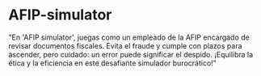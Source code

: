 # AFIP-simulator
"En 'AFIP simulator', juegas como un empleado de la AFIP encargado de revisar documentos fiscales. Evita el fraude y cumple con plazos para ascender, pero cuidado: un error puede significar el despido. ¡Equilibra la ética y la eficiencia en este desafiante simulador burocrático!"
